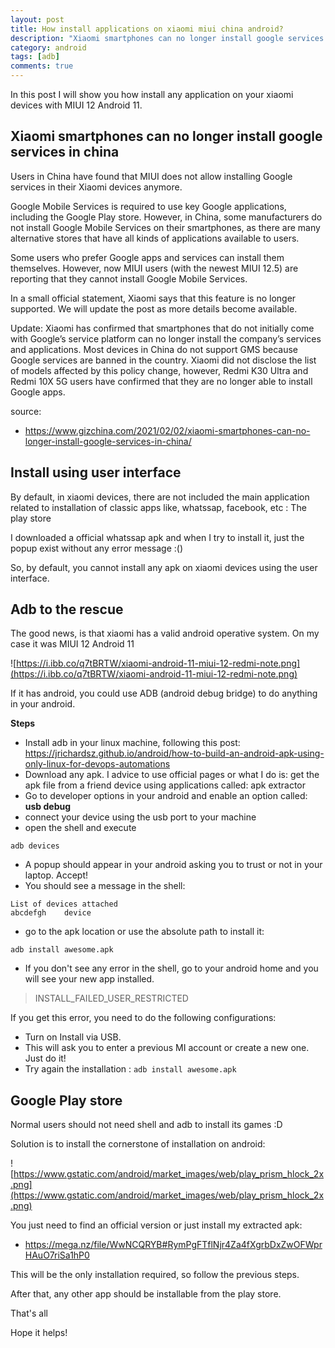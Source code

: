 ```yaml
---
layout: post
title: How install applications on xiaomi miui china android?
description: "Xiaomi smartphones can no longer install google services in china"
category: android
tags: [adb]
comments: true
---
```


In this post I will show you how install any application on your xiaomi devices with MIUI 12 Android 11.

## Xiaomi smartphones can no longer install google services in china

Users in China have found that MIUI does not allow installing Google services in their Xiaomi devices anymore.

Google Mobile Services is required to use key Google applications, including the Google Play store. However, in China, some manufacturers do not install Google Mobile Services on their smartphones, as there are many alternative stores that have all kinds of applications available to users.

Some users who prefer Google apps and services can install them themselves. However, now MIUI users (with the newest MIUI 12.5) are reporting that they cannot install Google Mobile Services.

In a small official statement, Xiaomi says that this feature is no longer supported. We will update the post as more details become available.

Update: Xiaomi has confirmed that smartphones that do not initially come with Google’s service platform can no longer install the company’s services and applications. Most devices in China do not support GMS because Google services are banned in the country. Xiaomi did not disclose the list of models affected by this policy change, however, Redmi K30 Ultra and Redmi 10X 5G users have confirmed that they are no longer able to install Google apps.

source:

- https://www.gizchina.com/2021/02/02/xiaomi-smartphones-can-no-longer-install-google-services-in-china/

## Install using user interface

By default, in xiaomi devices, there are not included the main application related to installation of classic apps like, whatssap, facebook, etc : The play store

I downloaded a official whatssap apk and when I try to install it, just the popup exist without any error message :()

So, by default, you cannot install any apk on xiaomi devices using the user interface.

## Adb to the rescue

The good news, is that xiaomi has a valid android operative system. On my case it was MIUI 12 Android 11

![https://i.ibb.co/q7tBRTW/xiaomi-android-11-miui-12-redmi-note.png](https://i.ibb.co/q7tBRTW/xiaomi-android-11-miui-12-redmi-note.png)

If it has android, you could use ADB (android debug bridge) to do anything in your android.

**Steps**

- Install adb in your linux machine, following this post: https://jrichardsz.github.io/android/how-to-build-an-android-apk-using-only-linux-for-devops-automations
- Download any apk. I advice to use official pages or what I do is: get the apk file from a friend device using applications called: apk extractor
- Go to developer options in your android and enable an option called: **usb debug**
- connect your device using the usb port to your machine
- open the shell and execute

```
adb devices
```
- A popup should appear in your android asking you to trust or not in your laptop. Accept!
- You should see a message in the shell:

```
List of devices attached
abcdefgh	device
```
- go to the apk location or use the absolute path to install it:

```
adb install awesome.apk
```
- If you don't see any error in the shell, go to your android home and you will see your new app installed.

> INSTALL_FAILED_USER_RESTRICTED

If you get this error, you need to do the following configurations:

- Turn on Install via USB.
- This will ask you to enter a previous MI account or create a new one. Just do it!
- Try again the installation : `adb install awesome.apk`


## Google Play store

Normal users should not need shell and adb to install its games :D

Solution is to install the cornerstone of installation on android:

![https://www.gstatic.com/android/market_images/web/play_prism_hlock_2x.png](https://www.gstatic.com/android/market_images/web/play_prism_hlock_2x.png)

You just need to find an official version or just install my extracted apk:

- https://mega.nz/file/WwNCQRYB#RymPgFTflNjr4Za4fXgrbDxZwOFWprHAuO7riSa1hP0

This will be the only installation required, so follow the previous steps.

After that, any other app should be installable from the play store.

That's all

Hope it helps!
